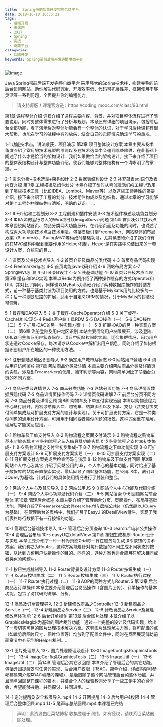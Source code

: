 ```yaml
---
title:  Spring带前后端开发完整电商平台
date: 2018-10-10 16:55:21
tags:
  - 后端开发
  - 慕课网
  - 2017
  - Spring
  - 实战
  - 电商平台
categories:
  - 后端开发
keywords: Spring带前后端开发完整电商平台
---
```

![image](//szimg.mukewang.com/57bd5ec80001b0c405400300-360-202.jpg)

Java Spring带前后端开发完整电商平台
采用强大的Spring技术栈，构建完整的前后台团购网站，助你解决代码冗余、开发效率低、代码可扩展性差、框架使用不够灵活等一系列问题，全面提升你的编程能力。
<!-- more -->
<blockquote class="blockquote-center">
请支持原版！课程官方链：https://coding.imooc.com/class/93.html</blockquote>
</blockquote>

第1章 课程整体介绍
详细介绍了课程主要内容、背景，并对项目整体流程进行了简要说明，同时对整体需求进行了分析与规划。本章还有详细的项目演示，包括前后台全部功能，看了演示后对整体功能会有一个整体的认识，对于学习后续课程有很大帮助，也能在学习的过程中有的放矢，结合自己的实际情况确定学习的重点。...

1-1 功能技术点，讲法收获，项目演示
第2章 项目整体设计方案
本章主要从技术角度介绍了常用的技术选型的原则以及在技术选型中会遇到哪些陷阱，在此基础上阐述了什么才是恰当的架构设计、我们如果做恰当的架构设计。接下来介绍了项目的整体表结构设计与整体功能介绍，使我们能够对整体结构有一个清晰明了的掌握。...

2-1 需求分析+技术选型+架构设计
2-2 数据表结构设计
2-3 补充敲表sql语句及表内容介绍
第3章 工程搭建及组件划分
本章介绍了如何从零创建我们的工程以及用到了哪些技术工具（比如IDEA、Lombok、Maven等）以及这些工具特性的简要介绍，接下来介绍了工程的划分、技术组件构成以及包结构，通过本章的学习能够对整个工程的物理结构有清晰、明确的认识。 ...

3-1 IDE介绍和工程划分
3-2 工程创建和插件安装
3-3 技术组件概述及功能包划分
3-4 IDEA如何运行导入的Web项目及ImageServer问题
第4章 首页及公共技术点
本章围绕网站首页、商品分类两大功能展开，在介绍页面及功能的同时，也讲述了构成两大功能的技术点及技术用法，包括模板引擎Freemarker、网站整体的布局方案（Sitemesh）、SpringMVC等构成的基础功能，尤其详细的介绍了我们特有的在MVC结构中起到重要作用的Helper机制，Helper是在实践中总结出来的一套设计方案，介绍它的目...

4-1 首页及公共技术点导入
4-2 首页介绍及商品分类代码
4-3 首页商品代码实现
4-4 Freemarker与宏
4-5 首页功能java代码介绍
4-6 网站布局方案
4-7 SpringMVC扩展
4-8 Helper设计
4-9 公共基础功能
4-10 首页公共技术点回顾
第5章 缓存和DAO实现
本章以Redis为例介绍了两种操作缓存的方式Operator和Util，并对比了异同，同样也以MyBatis为基础介绍了两种数据库操作的封装方式，前一种基于基类封装为项目使用的方式，也是基于MyBatis用的比较多的一种；后一种则是思路的扩展，适用于自定义ORM的情况，对于MyBatis的封装也可使用。...

5-1 缓存和DAO导入
5-2 关于缓存-CacheOperator介绍
5-3 关于缓存-CacheUtil实现
5-4 Redis客户端工具RDM
5-5 DAO操作（一）
5-6 DAO操作（二）
5-7 扩展-DAO的另一种实现方案（一）
5-8 扩展-DAO的另一种实现方案（二）
第6章 注册登陆及用户地区识别
本站主要围绕用户权限展开，涉及登陆、URL访问鉴权及用户状态保存，项目中网站权限的实现，适合集群情况，因为用户状态通过Cookie保存，每次请求从Cookie中解析出用户信息，同时介绍了如何根据识别用户所在地区的一种使用方法。...

6-1 注册登陆及地区识别导入
6-2 确定用户城市及状态
6-3 网站用户登陆
6-4 网站用户访问鉴权
第7章 网站商品分类及详情
本章主要介绍网站商品分类及详情页的实现，涉及到Freemarker的使用、循环判断等内容，同时简单对比了前后台分页的不同方案。

7-1 商品分类及详情导入
7-2 商品分类功能
7-3 网站分页功能
7-4 商品详情页数据展现代码
7-5 商品详情页操作代码
7-6 详情页代码讲解
7-7 前后台分页不同方案
7-8 商品分类及详情回顾
第8章 购物车及下单支付实现拓展
本章以购物流程为中心进行展开，内容涉结算入口、购物车、结算页面以及下单、支付（含支付宝支付简单集成及可扩展支付方案的设计与实现）。关于可扩展支付方案，它是一种类似问题的通用设计方案，可用用于相同或者类似问题的场景。这种方案重在理解，理解后才能灵活应用。...

8-1 购物车及下单支付导入
8-2 购物流程之页面支付演示
8-3 购物流程之购物车基本功能实现
8-4 购物流程之进入结算页功能实现
8-5 购物流程之支付宝初步集成-上
8-6 购物流程之支付宝初步集成-下
8-7 购物流程之下单功能实现
8-8 可扩展支付方案设计
8-9 可扩展支付方案实现（一）
8-10 可扩展支付方案实现（二）
8-11 可扩展支付方案完成后检查代码与演示
8-12 购物车及下单支付回顾
第9章 网站个人中心及其它
介绍了网站公用的JS，个人中心的基本功能，同时给出了基于数据库的站内垂直搜索实现，最后回顾了网站整体功能。在公用JS中，我们以JQuery为基础，针对我们的具体使用情况进行了封装和整合。

9-1 网站个人中心及其它导入
9-2 网站公用JS
9-3 网站个人中心功能及代码介绍（一）
9-4 网站个人中心功能及代码介绍（二）
9-5 网站搜索
9-6 回顾网站前台整体
第10章 管理后台概述
本章主要介绍了管理后台分页、页面操作、布局等基础功能，同时介绍了Freemarker宏文件searche.ftl与后端公共js（仍然是以JQuery为基础），在管理后台的表格中，我们扩展了EasyUI的DetailView组件，实现了我们表格每行数据下有一行按钮的功能。...

10-1 管理后台基础技术导入
10-2 管理后台分页查询
10-3 search.ftl与js公共操作
10-4 管理后台布局
10-5 easyUI之detailView
第11章 按钮生成机制-Router设计与实现
本章主要介绍了一种一种为页面Grid每一行在服务端生成操作按钮的技术方案，我们称之为Router，这种方案能够针对每行数据的不同生成不同状态的按钮，以达到方便用户快捷操作的目的。同样的，这种方案也适合应用在解决相同或者类似的问题中。...

11-1 按钮生成机制导入
11-2 Router背景及设计方案
11-3 Router按钮生成（一）
11-4 Router按钮生成（二）
11-5 Router按钮生成（三）
11-6 Router执行过程（一）
11-7 Router执行过程（二）
11-8 AOP的两种方式与RouterJS
第12章 后台商品及订单操作
本章主要介绍管理后台商品操作（含图片上传）、订单操作的基本功能，包含了对代码的讲解、分析。

12-1 商品及订单管理导入
12-2 新建修改商品之Controller
12-3 新建商品之Service（一）
12-4 新建商品之Service（二）
12-5 修改商品之Service及新建修改整体功能
12-6 后台订单操作
第13章 后台图片处理
本章介绍了以GraphicsMagick为基础的图片裁剪功能，通过一个完整的设计及代码实现，给出了一套切实可用的图片处理技术解决方案。这套图片处理解决方案，将可配置的点（如裁剪后图片尺寸、图片位置等）均放到了配置文件中，同时在页面展现借助前面章节中介绍到的Helper机制。...

13-1 图片处理导入
13-2 图片处理原理及设计
13-3 ImageConfig&GraphicsTools（一）
13-4 ImageConfig&GraphicsTools（二）
13-5 ImageUtil（一）
13-6 ImageUtil（二）
第14章 管理后台其它及回顾
本章介绍了管理后台的其它功能，包括开团提醒定时任务的实现、后台用户权限（RBAC，简单介绍，详细内容可参考慕课网介绍RBAC权限的课程），最后回顾了整个网站管理后台的整体功能。并且简单回顾整门课程的技术，并结合个人的经验教训分享了一些工作中的心得体会，希望能够共勉、共同探讨、共同进步。...

14-1 定时提醒及安全权限导入.mp4
14-2 开团提醒
14-3 后台用户&权限
14-4 管理后台整体回顾.mp4
14-5 尾声与总结回顾.mp4
本课程已完结

<blockquote class="blockquote-center">声明：此资源由巨菜站博客 收集整理于网络，如有侵权，请联系巨菜站删除处理。</blockquote>

<div id="jspay" sid="w8XRsPp5247" style="display:none">w8XRsPp5247</div>
<script type="text/javascript" src="https://www.fageka.com/j.js"></script>
<script type="text/javascript" src="https://www.fageka.com/f.js" charset="utf-8"></script>
            
